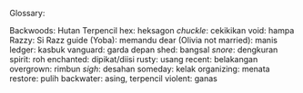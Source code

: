 Glossary:

Backwoods: Hutan Terpencil
hex: heksagon
*chuckle*: cekikikan
void: hampa
Razzy: Si Razz
guide (Yoba): memandu
dear (Olivia not married): manis
ledger: kasbuk
vanguard: garda depan
shed: bangsal
*snore*: dengkuran
spirit: roh
enchanted: dipikat/diisi
rusty: usang
recent: belakangan
overgrown: rimbun
*sigh*: desahan
someday: kelak
organizing: menata
restore: pulih
backwater: asing, terpencil
violent: ganas